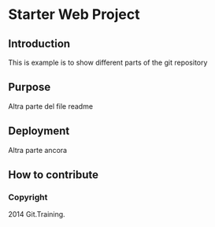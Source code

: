 # Starter Web Project

## Introduction

This is example is to show different parts of the git repository

## Purpose

Altra parte del file readme

## Deployment

Altra parte ancora

## How to contribute

### Copyright

2014 Git.Training.
